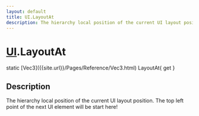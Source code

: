 ```yaml
---
layout: default
title: UI.LayoutAt
description: The hierarchy local position of the current UI layout position. The top left point of the next UI element will be start here!
---
```

# [UI]({{site.url}}/Pages/Reference/UI.html).LayoutAt

<div class='signature' markdown='1'>
static [Vec3]({{site.url}}/Pages/Reference/Vec3.html) LayoutAt{ get }
</div>

## Description
The hierarchy local position of the current UI layout
position. The top left point of the next UI element will be start
here!

